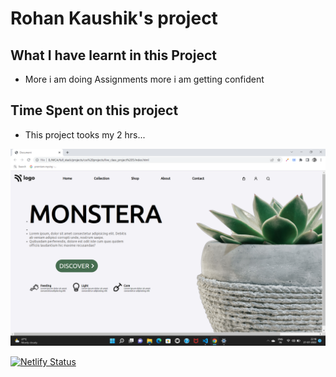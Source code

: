 # Rohan Kaushik's project


## What I have learnt in this Project
   - More i am doing Assignments more i am getting confident 


## Time Spent on this project

- This project tooks my 2 hrs...


![First_Project](./preview.png)






[![Netlify Status](https://api.netlify.com/api/v1/badges/d3e213a8-e1ca-4905-8d75-1eee64a9b151/deploy-status)](https://rohankaushik5th.netlify.app/)